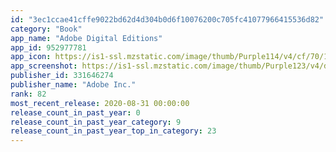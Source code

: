 ```yaml
---
id: "3ec1ccae41cffe9022bd62d4d304b0d6f10076200c705fc41077966415536d82"
category: "Book"
app_name: "Adobe Digital Editions"
app_id: 952977781
app_icon: https://is1-ssl.mzstatic.com/image/thumb/Purple114/v4/cf/70/14/cf70144b-ad70-ebd9-2c65-decb1015c940/AppIcon-0-0-1x_U007emarketing-0-0-0-6-0-85-220.png/1024x1024bb.png
app_screenshot: https://is1-ssl.mzstatic.com/image/thumb/Purple123/v4/d3/2c/a9/d32ca9ca-2a5c-bdd2-34c6-fe6bcf765b32/pr_source.png/1242x2688bb.png
publisher_id: 331646274
publisher_name: "Adobe Inc."
rank: 82
most_recent_release: 2020-08-31 00:00:00
release_count_in_past_year: 0
release_count_in_past_year_category: 9
release_count_in_past_year_top_in_category: 23
---
```

